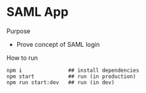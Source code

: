 SAML App
======

Purpose
* Prove concept of SAML login

How to run
```
npm i               ## install dependencies
npm start           ## run (in production)
npm run start:dev   ## run (in dev)
```
